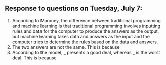 ## Response to questions on Tuesday, July 7:

1. According to Maroney, the difference between traditional programming and machine learning is that 
traditional programming involves inputting rules and data for the computer to produce the answers as the 
output, but machine learning takes data and answers as the input and the computer tries to determine the 
rules based on the data and answers.
2. The two answers are not the same. This is because _
3. According to the model, _ presents a good deal, whereas _ is the worst deal. This is because
